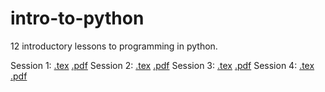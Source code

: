 # intro-to-python
12 introductory lessons to programming in python.

Session 1:	[.tex](1/basic_computation.tex)    [.pdf](1/basic_computation.pdf)
Session 2:	[.tex](2/control_flow.tex)    [.pdf](2/control_flow.pdf)
Session 3:	[.tex](3/functions_and_abstactions.tex)    [.pdf](3/functions_and_abstractions.pdf)
Session 4:	[.tex](4/data_structures.tex)    [.pdf](4/data_structures.pdf)
